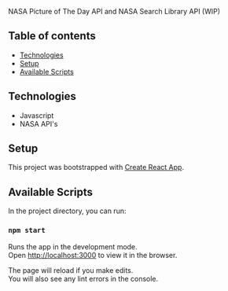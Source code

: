 NASA Picture of The Day API and NASA Search Library API (WIP)

## Table of contents

* [Technologies](#technologies)
* [Setup](#setup)
* [Available Scripts](#availablescripts)

## Technologies
* Javascript
* NASA API's

## Setup
This project was bootstrapped with [Create React App](https://github.com/facebook/create-react-app).

## Available Scripts

In the project directory, you can run:

### `npm start`

Runs the app in the development mode.<br />
Open [http://localhost:3000](http://localhost:3000) to view it in the browser.

The page will reload if you make edits.<br />
You will also see any lint errors in the console.
